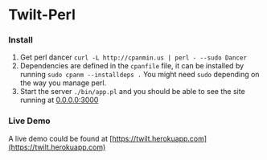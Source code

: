 # Twilt-Perl

### Install
1. Get perl dancer `curl -L http://cpanmin.us | perl - --sudo Dancer`
2. Dependencies are defined in the `cpanfile` file, it can be installed by running `sudo cpanm --installdeps .`  You might need `sudo` depending on the way you manage perl.
3. Start the server `./bin/app.pl` and you should be able to see the site running at [0.0.0.0:3000](http://0.0.0.0:3000)

### Live Demo
A live demo could be found at [https://twilt.herokuapp.com](https://twilt.herokuapp.com)
